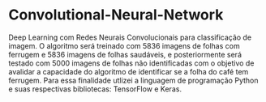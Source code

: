 # Convolutional-Neural-Network
Deep Learning com Redes Neurais Convolucionais para classificação de imagem. O algoritmo será treinado com 5836 imagens de folhas com ferrugem e 5836 imagens de folhas saudáveis, e posteriormente será testado com 5000 imagens de folhas não identificadas com o objetivo de avalidar a capacidade do algoritmo de identificar se a folha do café tem ferrugem. Para essa finalidade utlizei a linguagem de programação Python e suas respectivas bibliotecas: TensorFlow e Keras.

